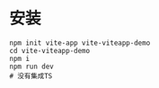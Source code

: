 # 安装
```shell
npm init vite-app vite-viteapp-demo
cd vite-viteapp-demo
npm i
npm run dev
# 没有集成TS
```